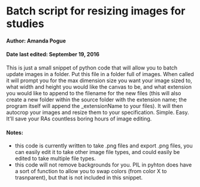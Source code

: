 # Batch script for resizing images for studies
#### Author: Amanda Pogue
#### Date last edited: September 19, 2016
This is just a small snippet of python code that will allow you to batch update images in a folder. Put this file in a folder full of images. When called it will prompt you for the max dimension size you want your image sized to, what width and height you would like the canvas to be, and what extension you would like to append to the filename for the new files (this will also create a new folder within the source folder with the extension name; the program itself will append the _extensionName to your files). It will then autocrop your images and resize them to your specification. Simple. Easy. It'll save your RAs countless boring hours of image editing.

#### Notes:
* this code is currently written to take .png files and export .png files, you can easily edit it to take other image file types, and could easily be edited to take multiple file types.
* this code will not remove backgrounds for you. PIL in pyhton does have a sort of function to allow you to swap colors (from color X to trasnparent), but that is not included in this snippet.
